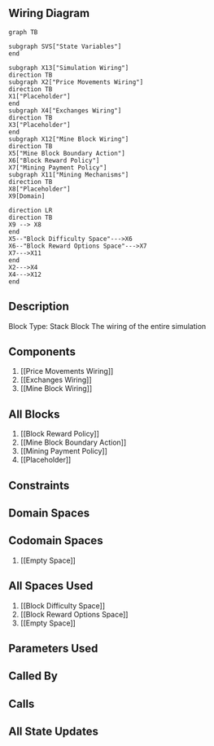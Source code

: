 ## Wiring Diagram

```mermaid
graph TB

subgraph SVS["State Variables"]
end

subgraph X13["Simulation Wiring"]
direction TB
subgraph X2["Price Movements Wiring"]
direction TB
X1["Placeholder"]
end
subgraph X4["Exchanges Wiring"]
direction TB
X3["Placeholder"]
end
subgraph X12["Mine Block Wiring"]
direction TB
X5["Mine Block Boundary Action"]
X6["Block Reward Policy"]
X7["Mining Payment Policy"]
subgraph X11["Mining Mechanisms"]
direction TB
X8["Placeholder"]
X9[Domain]

direction LR
direction TB
X9 --> X8
end
X5--"Block Difficulty Space"--->X6
X6--"Block Reward Options Space"--->X7
X7--->X11
end
X2--->X4
X4--->X12
end
```

## Description

Block Type: Stack Block
The wiring of the entire simulation
## Components
1. [[Price Movements Wiring]]
2. [[Exchanges Wiring]]
3. [[Mine Block Wiring]]

## All Blocks
1. [[Block Reward Policy]]
2. [[Mine Block Boundary Action]]
3. [[Mining Payment Policy]]
4. [[Placeholder]]

## Constraints

## Domain Spaces

## Codomain Spaces
1. [[Empty Space]]

## All Spaces Used
1. [[Block Difficulty Space]]
2. [[Block Reward Options Space]]
3. [[Empty Space]]

## Parameters Used

## Called By

## Calls

## All State Updates

